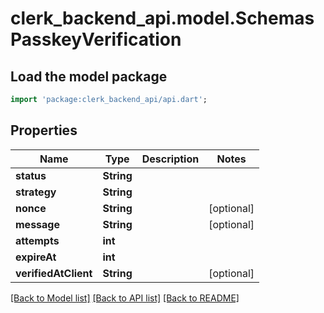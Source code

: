 # clerk_backend_api.model.SchemasPasskeyVerification

## Load the model package
```dart
import 'package:clerk_backend_api/api.dart';
```

## Properties
Name | Type | Description | Notes
------------ | ------------- | ------------- | -------------
**status** | **String** |  | 
**strategy** | **String** |  | 
**nonce** | **String** |  | [optional] 
**message** | **String** |  | [optional] 
**attempts** | **int** |  | 
**expireAt** | **int** |  | 
**verifiedAtClient** | **String** |  | [optional] 

[[Back to Model list]](../README.md#documentation-for-models) [[Back to API list]](../README.md#documentation-for-api-endpoints) [[Back to README]](../README.md)


